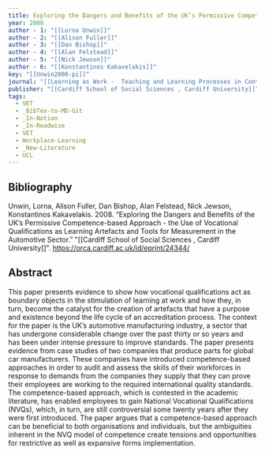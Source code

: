 ```yaml
---
title: Exploring the Dangers and Benefits of the UK’s Permissive Competence-based Approach -  the Use of Vocational Qualifications as Learning Artefacts and Tools for Measurement in the Automotive Sector
year: 2008
author - 1: "[[Lorna Unwin]]"
author - 2: "[[Alison Fuller]]"
author - 3: "[[Dan Bishop]]"
author - 4: "[[Alan Felstead]]"
author - 5: "[[Nick Jewson]]"
author - 6: "[[Konstantinos Kakavelakis]]"
key: "[[Unwin2008-pi]]"
journal: "[[Learning as Work -  Teaching and Learning Processes in Contemporary Work Organisations]]"
publisher: "[[Cardiff School of Social Sciences , Cardiff University]]"
tags:
  - VET
  - _BibTex-to-MD-Git
  - _In-Notion
  - _In-Readwise
  - VET
  - Workplace-Learning
  - _New-Literature
  - UCL
---
```


## Bibliography
Unwin, Lorna, Alison Fuller, Dan Bishop, Alan Felstead, Nick Jewson, Konstantinos Kakavelakis. 2008. “Exploring the Dangers and Benefits of the UK’s Permissive Competence-based Approach -  the Use of Vocational Qualifications as Learning Artefacts and Tools for Measurement in the Automotive Sector.” "[[Cardiff School of Social Sciences , Cardiff University]]". https://orca.cardiff.ac.uk/id/eprint/24344/

## Abstract
This paper presents evidence to show how vocational qualifications act as boundary objects in the stimulation of learning at work and how they, in turn, become the catalyst for the creation of artefacts that have a purpose and existence beyond the life cycle of an accreditation process. The context for the paper is the UK’s automotive manufacturing industry, a sector that has undergone considerable change over the past thirty or so years and has been under intense pressure to improve standards. The paper presents evidence from case studies of two companies that produce parts for global car manufacturers. These companies have introduced competence-based approaches in order to audit and assess the skills of their workforces in response to demands from the companies they supply that they can prove their employees are working to the required international quality standards. The competence-based approach, which is contested in the academic literature, has enabled employees to gain National Vocational Qualifications (NVQs), which, in turn, are still controversial some twenty years after they were first introduced. The paper argues that a competence-based approach can be beneficial to both organisations and individuals, but the ambiguities inherent in the NVQ model of competence create tensions and opportunities for restrictive as well as expansive forms implementation.
